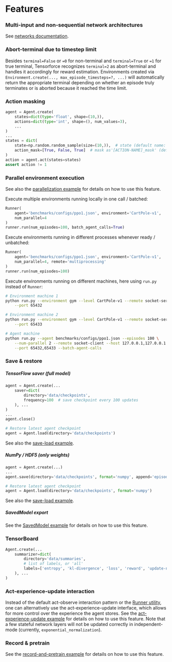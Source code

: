 Features
========


### Multi-input and non-sequential network architectures

See [networks documentation](../modules.networks.html).



### Abort-terminal due to timestep limit

Besides `terminal=False` or `=0` for non-terminal and `terminal=True` or `=1` for true terminal, Tensorforce recognizes `terminal=2` as abort-terminal and handles it accordingly for reward estimation. Environments created via `Environment.create(..., max_episode_timesteps=?, ...)` will automatically return the appropriate terminal depending on whether an episode truly terminates or is aborted because it reached the time limit.



### Action masking

```python
agent = Agent.create(
    states=dict(type='float', shape=(10,)),
    actions=dict(type='int', shape=(), num_values=3),
    ...
)
...
states = dict(
    state=np.random.random_sample(size=(10,)),  # state (default name: "state")
    action_mask=[True, False, True]  # mask as'[ACTION-NAME]_mask' (default name: "action")
)
action = agent.act(states=states)
assert action != 1
```



### Parallel environment execution

See also the [parallelization example](https://github.com/tensorforce/tensorforce/blob/master/examples/parallelization.py) for details on how to use this feature.

Execute multiple environments running locally in one call / batched:

```python
Runner(
    agent='benchmarks/configs/ppo1.json', environment='CartPole-v1',
    num_parallel=4
)
runner.run(num_episodes=100, batch_agent_calls=True)
```

Execute environments running in different processes whenever ready / unbatched:

```python
Runner(
    agent='benchmarks/configs/ppo1.json', environment='CartPole-v1',
    num_parallel=4, remote='multiprocessing'
)
runner.run(num_episodes=100)
```

Execute environments running on different machines, here using `run.py` instead
of `Runner`:

```bash
# Environment machine 1
python run.py --environment gym --level CartPole-v1 --remote socket-server \
    --port 65432

# Environment machine 2
python run.py --environment gym --level CartPole-v1 --remote socket-server \
    --port 65433

# Agent machine
python run.py --agent benchmarks/configs/ppo1.json --episodes 100 \
    --num-parallel 2 --remote socket-client --host 127.0.0.1,127.0.0.1 \
    --port 65432,65433 --batch-agent-calls
```



### Save & restore

##### TensorFlow saver (full model)

```python
agent = Agent.create(...
    saver=dict(
        directory='data/checkpoints',
        frequency=100  # save checkpoint every 100 updates
    ), ...
)
...
agent.close()

# Restore latest agent checkpoint
agent = Agent.load(directory='data/checkpoints')
```

See also the [save-load example](https://github.com/tensorforce/tensorforce/blob/master/examples/save_load_agent.py).


##### NumPy / HDF5 (only weights)

```python
agent = Agent.create(...)
...
agent.save(directory='data/checkpoints', format='numpy', append='episodes')

# Restore latest agent checkpoint
agent = Agent.load(directory='data/checkpoints', format='numpy')
```

See also the [save-load example](https://github.com/tensorforce/tensorforce/blob/master/examples/save_load_agent.py).


##### SavedModel export

See the [SavedModel example](https://github.com/tensorforce/tensorforce/blob/master/examples/export_saved_model.py) for details on how to use this feature.



### TensorBoard

```python
Agent.create(...
    summarizer=dict(
        directory='data/summaries',
        # list of labels, or 'all'
        labels=['entropy', 'kl-divergence', 'loss', 'reward', 'update-norm']
    ), ...
)
```



### Act-experience-update interaction

Instead of the default act-observe interaction pattern or the [Runner utility](../execution/runner.html), one can alternatively use the act-experience-update interface, which allows for more control over the experience the agent stores. See the [act-experience-update example](https://github.com/tensorforce/tensorforce/blob/master/examples/act_experience_update_interface.py) for details on how to use this feature. Note that a few stateful network layers will not be updated correctly in independent-mode (currently, `exponential_normalization`).



### Record & pretrain

See the [record-and-pretrain example](https://github.com/tensorforce/tensorforce/blob/master/examples/record_and_pretrain.py) for details on how to use this feature.
